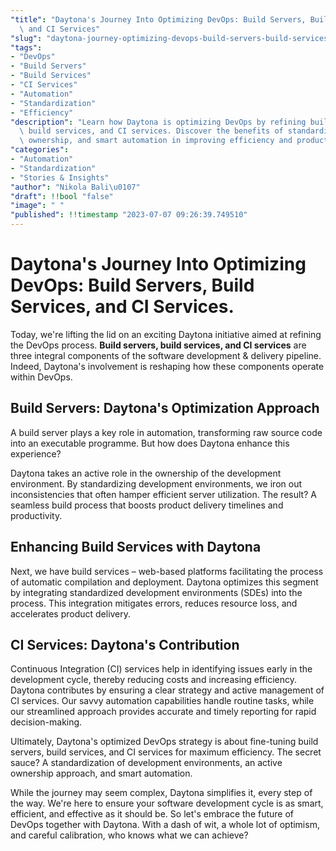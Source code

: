 ```yaml
---
"title": "Daytona's Journey Into Optimizing DevOps: Build Servers, Build Services,\
  \ and CI Services"
"slug": "daytona-journey-optimizing-devops-build-servers-build-services-ci-services"
"tags":
- "DevOps"
- "Build Servers"
- "Build Services"
- "CI Services"
- "Automation"
- "Standardization"
- "Efficiency"
"description": "Learn how Daytona is optimizing DevOps by refining build servers,\
  \ build services, and CI services. Discover the benefits of standardization, active\
  \ ownership, and smart automation in improving efficiency and productivity."
"categories":
- "Automation"
- "Standardization"
- "Stories & Insights"
"author": "Nikola Bali\u0107"
"draft": !!bool "false"
"image": " "
"published": !!timestamp "2023-07-07 09:26:39.749510"
---
```

# Daytona's Journey Into Optimizing DevOps: Build Servers, Build Services, and CI Services.

Today, we're lifting the lid on an exciting Daytona initiative aimed at refining the DevOps process. **Build servers, build services, and CI services** are three integral components of the software development & delivery pipeline. Indeed, Daytona's involvement is reshaping how these components operate within DevOps.

## Build Servers: Daytona's Optimization Approach

A build server plays a key role in automation, transforming raw source code into an executable programme. But how does Daytona enhance this experience?

Daytona takes an active role in the ownership of the development environment. By standardizing development environments, we iron out inconsistencies that often hamper efficient server utilization. The result? A seamless build process that boosts product delivery timelines and productivity.

## Enhancing Build Services with Daytona

Next, we have build services – web-based platforms facilitating the process of automatic compilation and deployment. Daytona optimizes this segment by integrating standardized development environments (SDEs) into the process. This integration mitigates errors, reduces resource loss, and accelerates product delivery.

## CI Services: Daytona's Contribution

Continuous Integration (CI) services help in identifying issues early in the development cycle, thereby reducing costs and increasing efficiency. Daytona contributes by ensuring a clear strategy and active management of CI services. Our savvy automation capabilities handle routine tasks, while our streamlined approach provides accurate and timely reporting for rapid decision-making.

Ultimately, Daytona's optimized DevOps strategy is about fine-tuning build servers, build services, and CI services for maximum efficiency. The secret sauce? A standardization of development environments, an active ownership approach, and smart automation.

While the journey may seem complex, Daytona simplifies it, every step of the way. We're here to ensure your software development cycle is as smart, efficient, and effective as it should be. So let's embrace the future of DevOps together with Daytona. With a dash of wit, a whole lot of optimism, and careful calibration, who knows what we can achieve?